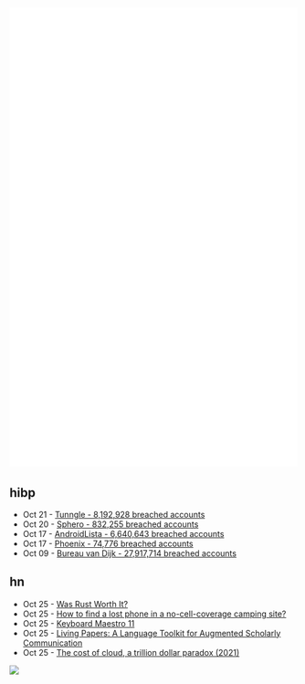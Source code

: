 ![Metrics](https://raw.githubusercontent.com/phixion/phixion/master/metrics.svg)

## hibp

<!--
for https://github.com/phixion/phixion/blob/main/.github/workflows/feeds.yml
-->
<!--START_SECTION:haveibeenpwnd-->
- Oct 21 - [Tunngle - 8,192,928 breached accounts](https://haveibeenpwned.com/PwnedWebsites#Tunngle)
- Oct 20 - [Sphero - 832,255 breached accounts](https://haveibeenpwned.com/PwnedWebsites#Sphero)
- Oct 17 - [AndroidLista - 6,640,643 breached accounts](https://haveibeenpwned.com/PwnedWebsites#AndroidLista)
- Oct 17 - [Phoenix - 74,776 breached accounts](https://haveibeenpwned.com/PwnedWebsites#Phoenix)
- Oct 09 - [Bureau van Dijk - 27,917,714 breached accounts](https://haveibeenpwned.com/PwnedWebsites#BVD)
<!--END_SECTION:haveibeenpwnd-->

## hn

<!--
for https://github.com/phixion/phixion/blob/main/.github/workflows/feeds.yml
-->
<!--START_SECTION:hn-->
- Oct 25 - [Was Rust Worth It?](https://jsoverson.medium.com/was-rust-worth-it-f43d171fb1b3)
- Oct 25 - [How to find a lost phone in a no-cell-coverage camping site?](https://manas.tech/blog/2023/10/25/approaching-unconventional-problems/)
- Oct 25 - [Keyboard Maestro 11](https://www.stairways.com/press/2023-10-24)
- Oct 25 - [Living Papers: A Language Toolkit for Augmented Scholarly Communication](https://idl.cs.washington.edu/papers/living-papers/)
- Oct 25 - [The cost of cloud, a trillion dollar paradox (2021)](https://a16z.com/the-cost-of-cloud-a-trillion-dollar-paradox/)
<!--END_SECTION:hn-->

<!--
for https://yhype.me
-->
![](https://hit.yhype.me/github/profile?user_id=13013670)
